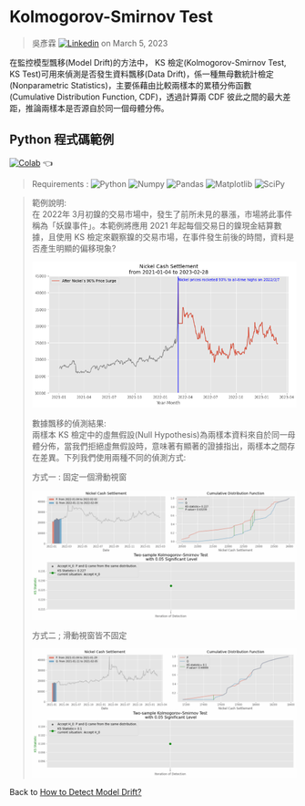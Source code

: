 # Kolmogorov-Smirnov Test  
> 吳彥霖 [![Linkedin](https://img.shields.io/badge/LinkedIn-0077B5?style=for-the-badge&logo=linkedin&logoColor=white)](https://www.linkedin.com/in/yenlinwu/)   on March 5, 2023   

在監控模型飄移(Model Drift)的方法中， KS 檢定(Kolmogorov-Smirnov Test, KS Test)可用來偵測是否發生資料飄移(Data Drift)，係一種無母數統計檢定(Nonparametric Statistics)，主要係藉由比較兩樣本的累積分佈函數(Cumulative Distribution Function, CDF)，透過計算兩 CDF 彼此之間的最大差距，推論兩樣本是否源自於同一個母體分佈。

## Python 程式碼範例    

[![Colab](https://img.shields.io/badge/Python_Script-Google_Colab-yellow.svg)](https://colab.research.google.com/github/YenLinWu/Model_Drift/blob/dev/KS_Test/KS_Test.ipynb)  :point_left:

> Requirements : ![Python](https://img.shields.io/badge/Python-3.8.10-blue.svg) ![Numpy](https://img.shields.io/badge/NumPy-1.21.6-range.svg) ![Pandas](https://img.shields.io/badge/Pandas-1.3.5-range.svg) ![Matplotlib](https://img.shields.io/badge/Matplolib-3.2.2-range.svg) ![SciPy](https://img.shields.io/badge/SciPy-1.7.3-range.svg)    

> 範例說明:   
> 在 2022年 3月初鎳的交易市場中，發生了前所未見的暴漲，市場將此事件稱為「妖鎳事件」。本範例將應用 2021 年起每個交易日的鎳現金結算數據，且使用 KS 檢定來觀察鎳的交易市場，在事件發生前後的時間，資料是否產生明顯的偏移現象?
> <p align="left">
> <img width="550" src="./Imgs/Nickel_Price_Trend.png">
> </p> 
>  
> 數據飄移的偵測結果:   
> 兩樣本 KS 檢定中的虛無假設(Null Hypothesis)為兩樣本資料來自於同一母體分佈，當我們拒絕虛無假設時，意味著有顯著的證據指出，兩樣本之間存在差異。下列我們使用兩種不同的偵測方式:  
>  
> 方式一 : 固定一個滑動視窗 
> <p align="left">
> <img width="550" src="./Imgs/Data_Drift_Detection_in_KS_Test_with_fixed_1_sliding_window.gif">
> </p>
>
> 方式二 ; 滑動視窗皆不固定
> <p align="left">
> <img width="550" src="./Imgs/Data_Drift_Detection_in_KS_Test_with_unfixed_2_sliding_windows.gif">
> </p>

Back to [How to Detect Model Drift?](https://github.com/YenLinWu/Model_Drift#%E6%A8%A1%E5%9E%8B%E9%A3%84%E7%A7%BB-model-drift)
